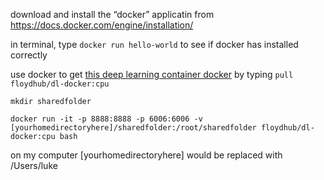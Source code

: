 
download and install the “docker” applicatin from https://docs.docker.com/engine/installation/

in terminal, type `docker run hello-world` to see if docker has installed correctly

use docker to get [this deep learning container docker](https://github.com/floydhub/dl-docker) by typing `pull floydhub/dl-docker:cpu`

`mkdir sharedfolder`

`docker run -it -p 8888:8888 -p 6006:6006 -v [yourhomedirectoryhere]/sharedfolder:/root/sharedfolder floydhub/dl-docker:cpu bash`

on my computer [yourhomedirectoryhere] would be replaced with /Users/luke
